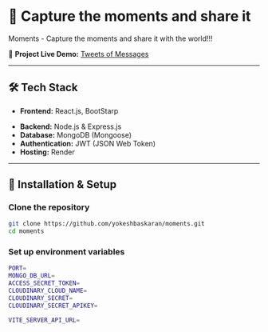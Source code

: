 # 🚀 Capture the moments and share it

Moments - Capture the moments and share it with the world!!!

📌 **Project Live Demo:** [Tweets of Messages](https://moments-of-photos.onrender.com)

---

## 🛠 Tech Stack

- **Frontend:** React.js, BootStarp
<!-- and React Query(for state management) -->
- **Backend:** Node.js & Express.js
- **Database:** MongoDB (Mongoose)
- **Authentication:** JWT (JSON Web Token)
- **Hosting:** Render

---

<!-- ## 📢 Features

✅ User authentication (JWT-based login & signup)
✅ Create, read, update, and delete (CRUD) tweets
✅ Like and interact with tweets
✅ Responsive design for mobile and desktop
✅ Error handling & toast notifications

- Inspired (UI) by Twitter and Random user.

--- -->

## 🚀 Installation & Setup

### **Clone the repository**

```bash
git clone https://github.com/yokeshbaskaran/moments.git
cd moments
```

### Set up environment variables

```bash
PORT=
MONGO_DB_URL=
ACCESS_SECRET_TOKEN=
CLOUDINARY_CLOUD_NAME=
CLOUDINARY_SECRET=
CLOUDINARY_SECRET_APIKEY=

VITE_SERVER_API_URL=
```
